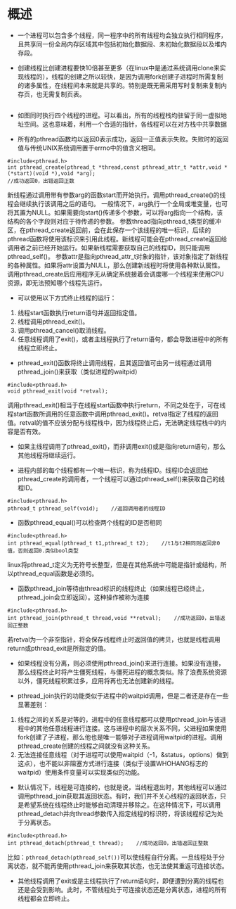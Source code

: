 # 概述
- 一个进程可以包含多个线程，同一程序中的所有线程均会独立执行相同程序，且共享同一份全局内存区域其中包括初始化数据段、未初始化数据段以及堆内存段。

- 创建线程比创建进程要快10倍甚至更多（在linux中是通过系统调用clone来实现线程的），线程的创建之所以较快，是因为调用fork创建子进程时所需复制的诸多属性，在线程间本来就是共享的。特别是既无需采用写时复制来复制内存页，也无需复制页表。

![]()
- 如图同时执行四个线程的进程。可以看出，所有的线程栈均驻留于同一虚拟地址空间。这也意味着，利用一个合适的指针，各线程可以在对方栈中共享数据

- 所有的pthread函数均以返回0表示成功，返回一正值表示失败。失败时的返回值与传统UNIX系统调用置于errno中的值含义相同。

```
#include<pthread.h>
int pthread_create(pthread_t *thread,const pthread_attr_t *attr,void *(*start)(void *),void *arg);
//成功返回0，出错返回正数
```
新线程通过调用带有参数arg的函数start而开始执行。调用pthread_create()的线程会继续执行该调用之后的语句。
一般情况下，arg执行一个全局或堆变量，也可将其置为NULL。如果需要向start()传递多个参数，可以将arg指向一个结构，该结构的各个字段则对应于待传递的参数。
参数thread指向pthread_t类型的缓冲区，在pthread_create返回前，会在此保存一个该线程的唯一标识，后续的pthread函数将使用该标识来引用此线程。新线程可能会在pthread_create返回给调用者之前已经开始运行。如果新线程需要获取自己的线程ID，则只能调用pthread_self()。
参数attr是指向pthread_attr_t对象的指针，该对象指定了新线程的各种属性。如果将attr设置为NULL，那么创建新线程时将使用各种默认属性。
调用pthread_create后应用程序无从确定系统接着会调度哪一个线程来使用CPU资源，即无法预知哪个线程先运行。

- 可以使用以下方式终止线程的运行：
1. 线程start函数执行return语句并返回指定值。
2. 线程调用pthread_exit()。
3. 调用pthread_cancel()取消线程。
4. 任意线程调用了exit()，或者主线程执行了return语句，都会导致进程中的所有线程立即终止。

- pthread_exit()函数将终止调用线程，且其返回值可由另一线程通过调用pthread_join()来获取（类似进程的waitpid）
```
#include<pthread.h>
void pthread_exit(void *retval);
```
调用pthread_exit()相当于在线程start函数中执行return，不同之处在于，可在线程start函数所调用的任意函数中调用pthread_exit()。retval指定了线程的返回值。retval的值不应该分配与线程栈中，因为线程终止后，无法确定线程栈中的内容是否有效。

- 如果主线程调用了pthread_exit()，而非调用exit()或是指向return语句，那么其他线程将继续运行。

- 进程内部的每个线程都有一个唯一标识，称为线程ID。线程ID会返回给pthread_create的调用者，一个线程可以通过pthread_self()来获取自己的线程ID。
```
#include<pthread.h>
pthread_t pthread_self(void);    //返回调用者的线程ID
```

- 函数pthread_equal()可以检查两个线程的ID是否相同
```
#include<pthread.h>
int pthread_equal(pthread_t t1,pthread_t t2);    //t1与t2相同则返回非0值，否则返回0.类似bool类型
```
linux将pthread_t定义为无符号长整型，但是在其他系统中可能是指针或结构，所以pthread_equal函数是必须的。

- 函数pthread_join等待由thread标识的线程终止（如果线程已经终止，pthread_join会立即返回）。这种操作被称为连接
```
#include<pthread.h>
int pthread_join(pthread_t thread,void **retval);    //成功返回0，出错返回正整数
```
若retval为一个非空指针，将会保存线程终止时返回值的拷贝，也就是线程调用return或pthread_exit是所指定的值。

- 如果线程没有分离，则必须使用pthread_join()来进行连接。如果没有连接，那么线程终止时将产生僵死线程，与僵死进程的概念类似。除了浪费系统资源以外，僵死线程积累过多，应用将再也无法创建新的线程。

- pthread_join执行的功能类似于进程中的waitpid调用，但是二者还是存在一些显著差别：
1. 线程之间的关系是对等的，进程中的任意线程都可以使用pthread_join与该进程中的其他任意线程进行连接。这与进程中的层次关系不同，父进程如果使用fork创建了子进程，那么他也是唯一能够对子进程调用waitpid的进程。调用pthread_create创建的线程之间就没有这种关系。
2. 无法连接任意线程（对于进程可以使用waitpid（-1，&status，options）做到这点），也不能以非阻塞方式进行连接（类似于设置WHOHANG标志的waitpid）使用条件变量可以实现类似的功能。

- 默认情况下，线程是可连接的，也就是说，当线程退出时，其他线程可以通过调用pthread_join获取其返回状态。有时，我们并不关心线程的返回状态，只是希望系统在线程终止时能够自动清理并移除之。在这种情况下，可以调用pthread_detach并向thread参数传入指定线程的标识符，将该线程标记为处于分离状态。
```
#include<pthread.h>
int pthread_detach(pthread_t thread);    //成功返回0，出错返回正整数
```
比如：`pthread_detach(pthread_self())`可以使线程自行分离。一旦线程处于分离状态，就不能再使用pthread_join来获取其状态，也无法使其重返可连接状态。

- 其他线程调用了exit或是主线程执行了return语句时，即便遭到分离的线程也还是会受到影响。此时，不管线程处于可连接状态还是分离状态，进程的所有线程都会立即终止。